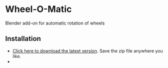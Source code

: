 # Wheel-O-Matic
Blender add-on for automatic rotation of wheels

## Installation
- [Click here to download the latest version](https://github.com/TechArtToolBox/wheel-o-matic/releases/download/wheel_o_matic_v1.0.0/wheel_o_matic_v1.0.0.zip). Save the zip file anywhere you like.
-  
